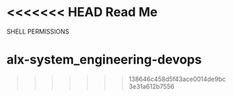 <<<<<<< HEAD
Read Me
=======
SHELL PERMISSIONS
# alx-system_engineering-devops
>>>>>>> 138646c458d5f43ace0014de9bc3e31a612b7556
